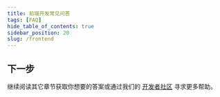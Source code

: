 ```yaml
---
title: 前端开发常见问答
tags: [FAQ]
hide_table_of_contents: true
sidebar_position: 20
slug: /frontend
---
```

<head>
  <title>常见问答 | 盘古开发框架</title>
</head>


## 下一步
继续阅读其它章节获取你想要的答案或通过我们的 [开发者社区](/community) 寻求更多帮助。